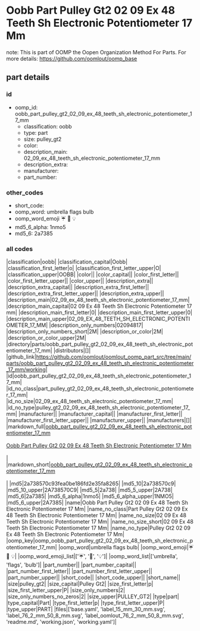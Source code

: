 # Oobb Part Pulley Gt2 02 09 Ex 48 Teeth Sh Electronic Potentiometer 17 Mm  

note: This is part of OOMP the Oopen Organization Method For Parts. For more details: https://github.com/oomlout/oomp_base

##  part details





### id
* oomp_id: oobb_part_pulley_gt2_02_09_ex_48_teeth_sh_electronic_potentiometer_17_mm
  * classification: oobb
  * type: part
  * size: pulley_gt2
  * color: 
  * description_main: 02_09_ex_48_teeth_sh_electronic_potentiometer_17_mm
  * description_extra: 
  * manufacturer: 
  * part_number: 

### other_codes
* short_code: 
* oomp_word: umbrella flags bulb
* oomp_word_emoji :umbrella: :flags: :bulb:
* md5_6_alpha: 1nmo5
* md5_6: 2a7385

### all codes 
|classification|oobb|
|classification_capital|Oobb|
|classification_first_letter|o|
|classification_first_letter_upper|O|
|classification_upper|OOBB|
|color||
|color_capital||
|color_first_letter||
|color_first_letter_upper||
|color_upper||
|description_extra||
|description_extra_capital||
|description_extra_first_letter||
|description_extra_first_letter_upper||
|description_extra_upper||
|description_main|02_09_ex_48_teeth_sh_electronic_potentiometer_17_mm|
|description_main_capital|02 09 Ex 48 Teeth Sh Electronic Potentiometer 17 mm|
|description_main_first_letter|0|
|description_main_first_letter_upper|0|
|description_main_upper|02_09_EX_48_TEETH_SH_ELECTRONIC_POTENTIOMETER_17_MM|
|description_only_numbers|02094817|
|description_only_numbers_short|2M|
|description_or_color|2M|
|description_or_color_upper|2M|
|directory|parts/oobb_part_pulley_gt2_02_09_ex_48_teeth_sh_electronic_potentiometer_17_mm|
|distributors|[]|
|github_link|https://github.com/oomlout/oomlout_oomp_part_src/tree/main/parts/oobb_part_pulley_gt2_02_09_ex_48_teeth_sh_electronic_potentiometer_17_mm/working|
|id|oobb_part_pulley_gt2_02_09_ex_48_teeth_sh_electronic_potentiometer_17_mm|
|id_no_class|part_pulley_gt2_02_09_ex_48_teeth_sh_electronic_potentiometer_17_mm|
|id_no_size|02_09_ex_48_teeth_sh_electronic_potentiometer_17_mm|
|id_no_type|pulley_gt2_02_09_ex_48_teeth_sh_electronic_potentiometer_17_mm|
|manufacturer||
|manufacturer_capital||
|manufacturer_first_letter||
|manufacturer_first_letter_upper||
|manufacturer_upper||
|manufacturers|[]|
|markdown_full|[oobb_part_pulley_gt2_02_09_ex_48_teeth_sh_electronic_potentiometer_17_mm](https://github.com/oomlout/oomlout_oomp_part_src/tree/main/parts/oobb_part_pulley_gt2_02_09_ex_48_teeth_sh_electronic_potentiometer_17_mm/working)<br>[](https://github.com/oomlout/oomlout_oomp_part_src/tree/main/parts/oobb_part_pulley_gt2_02_09_ex_48_teeth_sh_electronic_potentiometer_17_mm/working)<br>[Oobb Part Pulley Gt2 02 09 Ex 48 Teeth Sh Electronic Potentiometer 17 Mm](https://github.com/oomlout/oomlout_oomp_part_src/tree/main/parts/oobb_part_pulley_gt2_02_09_ex_48_teeth_sh_electronic_potentiometer_17_mm/working)<br><br>|
|markdown_short|[oobb_part_pulley_gt2_02_09_ex_48_teeth_sh_electronic_potentiometer_17_mm](https://github.com/oomlout/oomlout_oomp_part_src/tree/main/parts/oobb_part_pulley_gt2_02_09_ex_48_teeth_sh_electronic_potentiometer_17_mm/working)<br><br>|
|md5|2a738570c93fea0be186fd2e35fa8265|
|md5_10|2a738570c9|
|md5_10_upper|2A738570C9|
|md5_5|2a738|
|md5_5_upper|2A738|
|md5_6|2a7385|
|md5_6_alpha|1nmo5|
|md5_6_alpha_upper|1NMO5|
|md5_6_upper|2A7385|
|name|Oobb Part Pulley Gt2 02 09 Ex 48 Teeth Sh Electronic Potentiometer 17 Mm|
|name_no_class|Part Pulley Gt2 02 09 Ex 48 Teeth Sh Electronic Potentiometer 17 Mm|
|name_no_size|02 09 Ex 48 Teeth Sh Electronic Potentiometer 17 Mm|
|name_no_size_short|02 09 Ex 48 Teeth Sh Electronic Potentiometer 17 Mm|
|name_no_type|Pulley Gt2 02 09 Ex 48 Teeth Sh Electronic Potentiometer 17 Mm|
|oomp_key|oomp_oobb_part_pulley_gt2_02_09_ex_48_teeth_sh_electronic_potentiometer_17_mm|
|oomp_word|umbrella flags bulb|
|oomp_word_emoji|:umbrella: :flags: :bulb:|
|oomp_word_emoji_list|[':umbrella:', ':flags:', ':bulb:']|
|oomp_word_list|['umbrella', 'flags', 'bulb']|
|part_number||
|part_number_capital||
|part_number_first_letter||
|part_number_first_letter_upper||
|part_number_upper||
|short_code||
|short_code_upper||
|short_name||
|size|pulley_gt2|
|size_capital|Pulley Gt2|
|size_first_letter|p|
|size_first_letter_upper|P|
|size_only_numbers|2|
|size_only_numbers_no_zeros|2|
|size_upper|PULLEY_GT2|
|type|part|
|type_capital|Part|
|type_first_letter|p|
|type_first_letter_upper|P|
|type_upper|PART|
|files|['base.yaml', 'label_15_mm_30_mm.svg', 'label_76_2_mm_50_8_mm.svg', 'label_oomlout_76_2_mm_50_8_mm.svg', 'readme.md', 'working.json', 'working.yaml']|

